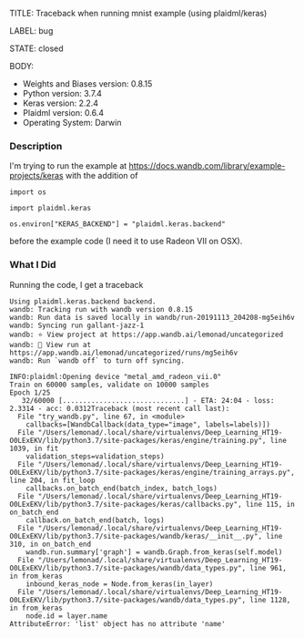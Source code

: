 TITLE:
Traceback when running mnist example (using plaidml/keras)

LABEL:
bug

STATE:
closed

BODY:
* Weights and Biases version: 0.8.15
* Python version: 3.7.4
* Keras version: 2.2.4
* Plaidml version: 0.6.4
* Operating System: Darwin

### Description

I'm trying to run the example at <https://docs.wandb.com/library/example-projects/keras> with the addition of

```
import os

import plaidml.keras

os.environ["KERAS_BACKEND"] = "plaidml.keras.backend"
```

before the example code (I need it to use Radeon VII on OSX).

### What I Did
Running the code, I get a traceback

```
Using plaidml.keras.backend backend.
wandb: Tracking run with wandb version 0.8.15
wandb: Run data is saved locally in wandb/run-20191113_204208-mg5eih6v
wandb: Syncing run gallant-jazz-1
wandb: ⭐️ View project at https://app.wandb.ai/lemonad/uncategorized
wandb: 🚀 View run at https://app.wandb.ai/lemonad/uncategorized/runs/mg5eih6v
wandb: Run `wandb off` to turn off syncing.

INFO:plaidml:Opening device "metal_amd_radeon_vii.0"
Train on 60000 samples, validate on 10000 samples
Epoch 1/25
   32/60000 [..............................] - ETA: 24:04 - loss: 2.3314 - acc: 0.0312Traceback (most recent call last):
  File "try_wandb.py", line 67, in <module>
    callbacks=[WandbCallback(data_type="image", labels=labels)])
  File "/Users/lemonad/.local/share/virtualenvs/Deep_Learning_HT19-O0LExEKV/lib/python3.7/site-packages/keras/engine/training.py", line 1039, in fit
    validation_steps=validation_steps)
  File "/Users/lemonad/.local/share/virtualenvs/Deep_Learning_HT19-O0LExEKV/lib/python3.7/site-packages/keras/engine/training_arrays.py", line 204, in fit_loop
    callbacks.on_batch_end(batch_index, batch_logs)
  File "/Users/lemonad/.local/share/virtualenvs/Deep_Learning_HT19-O0LExEKV/lib/python3.7/site-packages/keras/callbacks.py", line 115, in on_batch_end
    callback.on_batch_end(batch, logs)
  File "/Users/lemonad/.local/share/virtualenvs/Deep_Learning_HT19-O0LExEKV/lib/python3.7/site-packages/wandb/keras/__init__.py", line 310, in on_batch_end
    wandb.run.summary['graph'] = wandb.Graph.from_keras(self.model)
  File "/Users/lemonad/.local/share/virtualenvs/Deep_Learning_HT19-O0LExEKV/lib/python3.7/site-packages/wandb/data_types.py", line 961, in from_keras
    inbound_keras_node = Node.from_keras(in_layer)
  File "/Users/lemonad/.local/share/virtualenvs/Deep_Learning_HT19-O0LExEKV/lib/python3.7/site-packages/wandb/data_types.py", line 1128, in from_keras
    node.id = layer.name
AttributeError: 'list' object has no attribute 'name'
```

